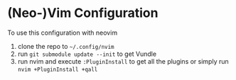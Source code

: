 (Neo-)Vim Configuration
=======================

To use this configuration with neovim

1. clone the repo to `~/.config/nvim`
2. run `git submodule update --init` to get Vundle
3. run nvim and execute `:PluginInstall` to get all the plugins
   or simply run `nvim +PluginInstall +qall`

